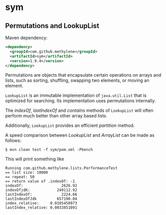 # sym

## Permutations and LookupList

Maven dependency:

````xml
<dependency>
  <groupId>com.github.methylene</groupId>
  <artifactId>sym</artifactId>
  <version>1.9.4</version>
</dependency>
````

Permutations are objects that encapsulate certain operations on arrays and lists,
such as sorting, shuffling, swapping two elements, or moving an element.

`LookupList` is an immutable implementation of `java.util.List` 
that is optimized for searching. Its implementation uses permutations internally.

The  <i>indexOf</i>, <i>lastIndexOf</i> and <i>contains</i> methods of `LookupList` 
will often perform much better than other array based lists.

Additionally, `LookupList` provides an efficient <i>partition</i> method.

A speed comparison between <i>LookupList</i> and <i>ArrayList</i> can be made as follows:

    $ mvn clean test -f sym/pom.xml -Pbench

This will print something like
    
    Running com.github.methylene.lists.PerformanceTest
    == list size: 10000
    == repeat: 50
    == return value of .indexOf: -1
    indexOf:                 2626.92
    indexOfjdK:            249112.92
    lastIndexOf:             2224.66
    lastIndexOfJdk         657190.04
    index_relative:     0.0105450973
    lastIndex_relative: 0.0033851091
